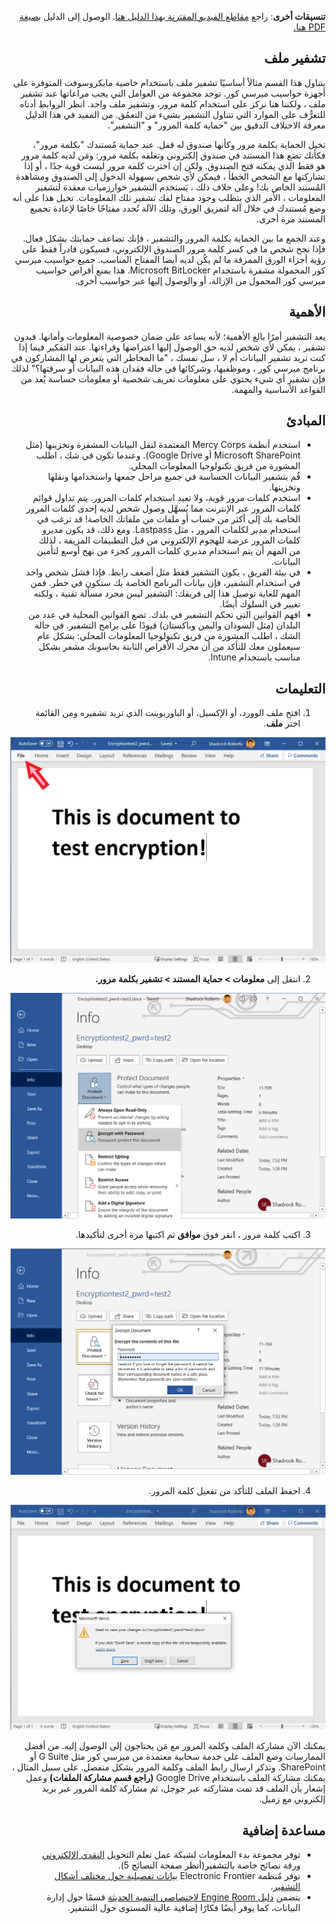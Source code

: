 <div dir=rtl>

**تنسيقات أخرى**: راجع [مقاطع الفيديو المقترنة بهذا الدليل هنا](https://youtu.be/0o_jdQiTkvo). الوصول إلى الدليل [بصيغة PDF هنا.](https://dldocs.mercycorps.org/DPPEncryptionGuideAR.pdf)
## تشفير ملف
يتناول هذا القسم مثالاً أساسيًا تشفير ملف باستخدام خاصية مايكروسوفت المتوفرة على أجهزة حواسيب ميرسي كور. توجد مجموعة من العوامل التي يجب مراعاتها عند تشفير ملف ، ولكننا هنا نركز على استخدام كلمة مرور، وتشفير ملف واحد. انظر الروابط أدناه للتعرُّف على الموارد التي تتناول التشفير بشيء من التعمُق. من المفيد في هذا الدليل معرفة الاختلاف الدقيق بين "حماية كلمة المرور" و "التشفير".

تخيل الحماية بكلمة مرور وكأنها صندوق له قفل. عند حماية مُستندك "بكلمة مرور"، فكأنك تضع هذا المستند في صندوق إلكتروني وتغلقه بكلمة مرور: ومَن لديه كلمة مرور هو فقط الذي يمكنه فتح الصندوق. ولكن إن اخترت كلمة مرور ليست قوية جدًا ، أو إذا تشاركتها مع الشخص الخطأ ، فيمكن لأي شخص بسهولة الدخول إلى الصندوق ومشاهدة المُستند الخاص بك! وعلى خلاف ذلك ، يَستخدم التشفير خوارزميات معقدة لتشفير المعلومات ، الأمر الذي يتطلب وجود مفتاح لفك تشفير تلك المعلومات. تخيل هذا على أنه وضع مُستندك في خلال آلة لتمزيق الورق، وتلك الآلة تُحدد مفتاحًا خاصًا لإعادة تجميع المستند مرة أخرى.

وعند الجمع ما بين الحماية بكلمة المرور والتشفير ، فإنك تضاعف حمايتك بشكل فعال. فإذا نجح شخص ما في كسر كلمة مرور الصندوق الإلكتروني، فسيكون قادراً فقط على رؤية أجزاء الورق الممزقة ما لم يكُن لديه أيضا المفتاح المناسب. جميع حواسيب ميرسي كور المحمولة مشفرة باستخدام Microsoft BitLocker. هذا يمنع أقراص حواسيب ميرسي كور المحمول من الإزالة، أو والوصول إليها عبر حواسيب أخرى.

## الأهمية
يعد التشفير أمرًا بالغ الأهمية؛ لأنه يساعد على ضمان خصوصية المعلومات وأمانها. فبدون تشفير ، يمكن لأي شخص لديه حق الوصول إليها اعتراضها وقراءتها. عند التفكير فيما إذا كنت تريد تشفير البيانات أم لا ، سل نفسك ، "ما المخاطر التي يتعرض لها المشاركون في برنامج ميرسي كور ، وموظفيها، وشركائها في حالة فقدان هذه البيانات أو سرقتها؟" لذلك فإن تشفير أي شيء يحتوي على معلومات تعريف شخصية أو معلومات حساسة يُعد من القواعد الأساسية والمهمة.

## المبادئ
-  استخدم أنظمة Mercy Corps المعتمدة لنقل البيانات المشفرة وتخزينها (مثل Microsoft SharePoint أو Google Drive). وعندما تكون في شك ، اطلب المشورة من فريق تكنولوجيا المعلومات المحلي.
-  قُم بتشفير البيانات الحساسة في جميع مراحل جمعها واستخدامها ونقلها وتخزينها.
- استخدم كلمات مرور قوية، ولا تعيد استخدام كلمات المرور. يتم تداول قوائم كلمات المرور عبر الإنترنت مما يُسهَّل وصول شخص لديه إحدى كلمات المرور الخاصة بك إلى أكثر من حساب أو ملفات من ملفاتك الخاصة! قد ترغب في استخدام مدير لكلمات المرور ، مثل Lastpass. ومع ذلك، قد يكون مديرو كلمات المرور عرضة للهجوم الإلكتروني من قبل التطبيقات المزيفة ، لذلك من المهم أن يتم استخدام مديري كلمات المرور كجزء من نهج أوسع لتأمين البيانات.
- في بيئة الفريق ، يكون التشفير فقط مثل أضعف رابط. فإذا فشل شخص واحد في استخدام التشفير، فإن بيانات البرنامج الخاصة بك ستكون في خطر. فمن المهم للغاية توصيل هذا إلى فريقك: التشفير ليس مجرد مسألة تقنية ، ولكنه تغيير في السلوك أيضًا.
- افهم القوانين التي تحكم التشفير في بلدك. تضع القوانين المحلية في عدد من البلدان (مثل السودان واليمن وباكستان) قيودًا على برامج التشفير. في حالة الشك ، اطلب المشورة من فريق تكنولوجيا المعلومات المحلي: بشكل عام سيعملون معك للتأكد من أن محرك الأقراص الثابتة بحاسوبك مشفر بشكل مناسب باستخدام Intune.

## التعليمات
1. افتح ملف الوورد، أو الإكسيل، أو الباوربوينت الذي تريد تشفيره ومن القائمة اختر **ملف**.

![Uploading a file](images/Encrypt1.png)

2. انتقل إلى **معلومات > حماية المستند > تشفير بكلمة مرور.**

![Uploading a file](images/Encrypt3.png)

3. اكتب كلمة مرور ، انقر فوق **موافق** ثم اكتبها مرة أخرى لتأكيدها.

![Uploading a file](images/Encrypt4.png)

4. احفظ الملف للتأكد من تفعيل كلمة المرور.

![Uploading a file](images/Encrypt5.png)

يمكنك الآن مشاركة الملف وكلمة المرور مع مَن يحتاجون إلى الوصول إليه. من أفضل الممارسات وضع الملف على خدمة سحابية معتمدة من ميرسي كور مثل G Suite أو SharePoint. وتذكر ارسال رابط الملف وكلمة المرور بشكل منفصل. على سبيل المثال ، يمكنك مشاركة الملف باستخدام Google Drive **(راجع قسم مشاركة الملفات)** وعمل إشعار بأن الملف قد تمت مشاركته عبر جوجل، ثم مشاركة كلمة المرور عبر بريد إلكتروني مع زميل.

## مساعدة إضافية
- توفر مجموعة بدء المعلومات لشبكة عمل تعلم التحويل [النقدي الإلكتروني](https://www.calpnetwork.org/wp-content/uploads/2020/06/DataStarterKitforFieldStaffELAN.pdf) ورقة نصائح خاصة بالتشفير(أنظر صفحة النصائح 5).
- توفر مُنظمة Electronic Frontier [بيانات تفصيلية حول مختلف أشكال التشفير](https://ssd.eff.org/en/module/what-should-i-know-about-encryption).
- يتضمن [دليل Engine Room لاختصاصي التنمية الحديثة](https://the-engine-room.github.io/responsible-data-handbook/) قسمًا حول إدارة البيانات، كما يوفر أيضًا فكارًا إضافية عالية المستوى حول التشفير.
